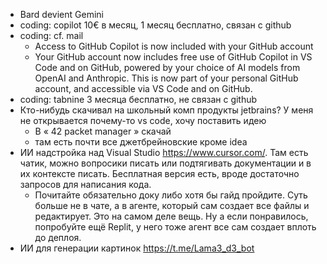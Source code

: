 * Bard devient Gemini
* coding: copilot 10€ в месяц, 1 месяц бесплатно, связан с github
* coding: cf. mail
  + Access to GitHub Copilot is now included with your GitHub account
  + Your GitHub account now includes free use of GitHub Copilot in VS Code and on GitHub, powered by your choice of AI models from OpenAI and Anthropic. This is now part of your personal GitHub account, and accessible via VS Code and on GitHub.
* coding: tabnine 3 месяца бесплатно, не связан с github
* Кто-нибудь скачивал на школьный комп продукты jetbrains? У меня не открывается почему-то vs code, хочу поставить идею
  + В « 42 packet manager » скачай
  + там есть почти все джетбрейновские кроме idea
* ИИ надстройка над Visual Studio https://www.cursor.com/. Там есть чатик, можно вопросики писать или подтягивать документации и в их контексте писать. Бесплатная версия есть, вроде достаточно запросов для написания кода.
  + Почитайте обязательно доку либо хотя бы гайд пройдите. Суть больше не в чате, а в агенте, который сам создает все файлы и редактирует. Это на самом деле вещь. Ну а если понравилось, попробуйте ещё Replit, у него тоже агент все сам создает вплоть до деплоя.
* ИИ для генерации картинок https://t.me/Lama3_d3_bot
